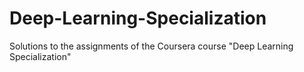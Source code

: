 # Deep-Learning-Specialization
Solutions to the assignments of the Coursera course "Deep Learning Specialization"
